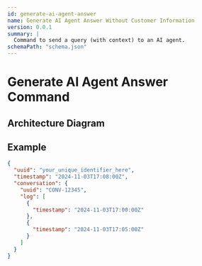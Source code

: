```yaml
---
id: generate-ai-agent-answer
name: Generate AI Agent Answer Without Customer Information
version: 0.0.1
summary: |
  Command to send a query (with context) to an AI agent.
schemaPath: "schema.json"
---
```

# Generate AI Agent Answer Command

## Architecture Diagram

<NodeGraph />

<SchemaViewer file="schema.json" />

## Example

```json title="Message Example"
{
  "uuid": "your_unique_identifier_here",
  "timestamp": "2024-11-03T17:08:00Z",
  "conversation": {
    "uuid": "CONV-12345",
    "log": [
      {
        "timestamp": "2024-11-03T17:00:00Z"
      },
      {
        "timestamp": "2024-11-03T17:05:00Z"
      }
    ]
  }
}
```
